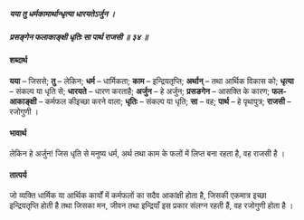 ##### यया तु धर्मकामार्थान्धृत्या धारयतेऽर्जुन ।
##### प्रसङ्गेन फलाकाङ्क्षी धृतिः सा पार्थ राजसी ॥ ३४ ॥

#### शब्दार्थ

**यया** – जिससे; **तु** – लेकिन; **धर्म** – धार्मिकता; **काम** – इन्द्रियतृप्ति; **अर्थान्** – तथा आर्थिक विकास को; **धृत्या** – संकल्प या धृति से; **धारयते** – धारण करताहै; **अर्जुन** – हे अर्जुन; **प्रसङगेन** – आसक्ति के कारण; **फल-आकाङ्क्षी** – कर्मफल कीइच्छा करने वाला; **धृतिः** – संकल्प या धृति; **सा** – वह; **पार्थ** – हे पृथापुत्र; **राजसी** – रजोगुणी ।

#### भावार्थ

लेकिन हे अर्जुन! जिस धृति से मनुष्य धर्म, अर्थ तथा काम के फलों में लिप्त बना रहता है, वह राजसी है ।

#### तात्पर्य

जो व्यक्ति धार्मिक या आर्थिक कार्यों में कर्मफलों का सदैव आकांक्षी होता है, जिसकी एकमात्र इच्छा इन्द्रियतृप्ति होती है तथा जिसका मन, जीवन तथा इन्द्रियाँ इस प्रकार संलग्न रहती हैं, वह रजोगुणी होता है ।